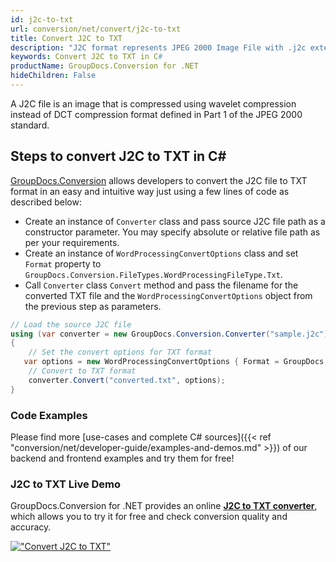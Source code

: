 ```yaml
---
id: j2c-to-txt
url: conversion/net/convert/j2c-to-txt
title: Convert J2C to TXT
description: "J2C format represents JPEG 2000 Image File with .j2c extension. Learn how to convert J2C to TXT file programmatically in C# language using GroupDocs.Conversion for .NET library."
keywords: Convert J2C to TXT in C#
productName: GroupDocs.Conversion for .NET
hideChildren: False
---
```


A J2C file is an image that is compressed using wavelet compression instead of DCT compression format defined in Part 1 of the JPEG 2000 standard.

## Steps to convert J2C to TXT in C#

[GroupDocs.Conversion](https://products.groupdocs.com/conversion/net) allows developers to convert the J2C file to TXT format in an easy and intuitive way just using a few lines of code as described below:

* Create an instance of `Converter` class and pass source J2C file path as a constructor parameter. You may specify absolute or relative file path as per your requirements. 
* Create an instance of `WordProcessingConvertOptions` class and set `Format` property to `GroupDocs.Conversion.FileTypes.WordProcessingFileType.Txt`.
* Call `Converter` class `Convert` method and pass the filename for the converted TXT file and the `WordProcessingConvertOptions` object from the previous step as parameters.

```csharp
// Load the source J2C file
using (var converter = new GroupDocs.Conversion.Converter("sample.j2c"))
{
    // Set the convert options for TXT format
   var options = new WordProcessingConvertOptions { Format = GroupDocs.Conversion.FileTypes.WordProcessingFileType.Txt };
    // Convert to TXT format
    converter.Convert("converted.txt", options);
}
```

### Code Examples

Please find more [use-cases and complete C# sources]({{< ref "conversion/net/developer-guide/examples-and-demos.md" >}}) of our backend and frontend examples and try them for free!

### J2C to TXT Live Demo

GroupDocs.Conversion for .NET provides an online [**J2C to TXT converter**](https://products.groupdocs.app/conversion/j2c-to-txt), which allows you to try it for free and check conversion quality and accuracy.

[!["Convert J2C to TXT"](conversion/net/images/convert-to-txt/convert-j2c-to-txt.png)](https://products.groupdocs.app/conversion/j2c-to-txt)